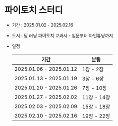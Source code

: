 # 파이토치 스터디

- 기간 : 2025.01.02 - 2025.02.16
- 도서 : 딥 러닝 파이토치 교과서 - 입문부터 파인튜닝까지
- 일정
    
    
    | 기간 | 분량 |
    | --- | --- |
    | 2025.01.06 - 2025.01.12 | 1장 - 2장 |
    | 2025.01.13 - 2025.01.19 | 3장 - 6장 |
    | 2025.01.20 - 2025.01.26 | 7장 - 10장 |
    | 2025.01.27 - 2025.02.02 | 11장 - 14장 |
    | 2025.02.03 - 2025.02.09 | 15장 - 18장 |
    | 2025.02.10 - 2025.02.16 | 19장 - 22장 |
    
